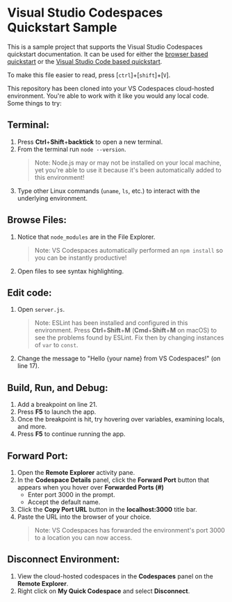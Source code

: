 Visual Studio Codespaces Quickstart Sample
======================================

This is a sample project that supports the Visual Studio Codespaces quickstart documentation. It can be used for either the [browser based quickstart](https://docs.microsoft.com/en-us/visualstudio/codespaces/how-to/browser) or the [Visual Studio Code based quickstart](https://aka.ms/vso-docs/quickstart/vscode).

To make this file easier to read, press [`ctrl`]+[`shift`]+[`V`].

This repository has been cloned into your VS Codespaces cloud-hosted environment. You're able to work with it like you would any local code. Some things to try:

Terminal: 
---------

1. Press **Ctrl**+**Shift**+**backtick** to open a new terminal.
2. From the terminal run `node --version`.
   > Note: Node.js may or may not be installed on your local machine, yet you're able to use it because it's been automatically added to this environment!
3. Type other Linux commands (`uname`, `ls`, etc.) to interact with the underlying environment.

Browse Files:
-------------

1. Notice that `node_modules` are in the File Explorer.
   > Note: VS Codespaces automatically performed an `npm install` so you can be instantly productive!
2.  Open files to see syntax highlighting.

Edit code:
----------

1. Open `server.js`.
   > Note: ESLint has been installed and configured in this environment. Press **Ctrl**+**Shift**+**M** (**Cmd**+**Shift**+**M** on macOS) to see the problems found by ESLint. Fix then by changing instances of `var` to `const`.
2. Change the message to "Hello {your name} from VS Codespaces!" (on line 17).
   
Build, Run, and Debug:
----------------------

1. Add a breakpoint on line 21.
2. Press **F5** to launch the app.
3. Once the breakpoint is hit, try hovering over variables, examining locals, and more.
4. Press **F5** to continue running the app.

Forward Port:
-------------

1. Open the **Remote Explorer** activity pane.
2. In the **Codespace Details** panel, click the **Forward Port** button that appears when you hover over **Forwarded Ports (#)**
   - Enter port 3000 in the prompt.
   - Accept the default name.
3. Click the **Copy Port URL** button in the **localhost:3000** title bar.
4. Paste the URL into the browser of your choice.
   > Note: VS Codespaces has forwarded the environment's port 3000 to a location you can now access.

Disconnect Environment:
-----------------------
1. View the cloud-hosted codespaces in the **Codespaces** panel on the **Remote Explorer**.
2. Right click on **My Quick Codespace** and select **Disconnect**.
